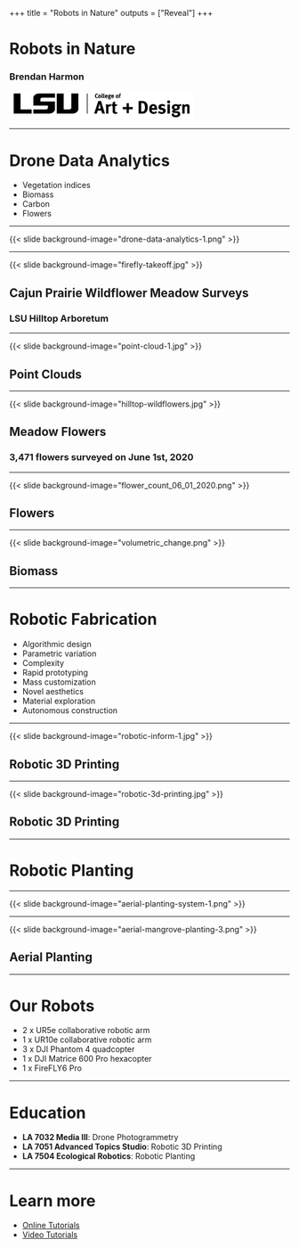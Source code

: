 +++
title = "Robots in Nature"
outputs = ["Reveal"]
+++

# Robots in Nature
### Brendan Harmon
<img height="50px" src="lsu-coad-logo.png">

---

# Drone Data Analytics
* Vegetation indices
* Biomass
* Carbon
* Flowers

---

{{< slide background-image="drone-data-analytics-1.png" >}}

---

{{< slide background-image="firefly-takeoff.jpg" >}}
## Cajun Prairie Wildflower Meadow Surveys
### LSU Hilltop Arboretum

---

{{< slide background-image="point-cloud-1.jpg" >}}
## Point Clouds

---

{{< slide background-image="hilltop-wildflowers.jpg" >}}
## Meadow Flowers
### 3,471 flowers surveyed on June 1st, 2020

---

{{< slide background-image="flower_count_06_01_2020.png" >}}
## Flowers

---

{{< slide background-image="volumetric_change.png" >}}
## Biomass

---

# Robotic Fabrication

* Algorithmic design
* Parametric variation
* Complexity
* Rapid prototyping
* Mass customization
* Novel aesthetics
* Material exploration
* Autonomous construction

---

{{< slide background-image="robotic-inform-1.jpg" >}}
## Robotic 3D Printing

---

{{< slide background-image="robotic-3d-printing.jpg" >}}
## Robotic 3D Printing

---

# Robotic Planting

---

{{< slide background-image="aerial-planting-system-1.png" >}}

---

{{< slide background-image="aerial-mangrove-planting-3.png" >}}
## Aerial Planting

---

# Our Robots
* 2 x UR5e collaborative robotic arm
* 1 x UR10e collaborative robotic arm
* 3 x DJI Phantom 4 quadcopter
* 1 x DJI Matrice 600 Pro hexacopter
* 1 x FireFLY6 Pro

---

# Education
* **LA 7032 Media III**: Drone Photogrammetry
* **LA 7051 Advanced Topics Studio**: Robotic 3D Printing
* **LA 7504 Ecological Robotics**: Robotic Planting

---

# Learn more
* [Online Tutorials](http://baharmon.github.io/courses)
* [Video Tutorials](https://www.youtube.com/channel/UCmGEF6Bf1SO92oLQoGCPDTw)
